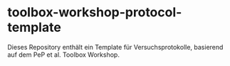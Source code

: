 # toolbox-workshop-protocol-template

Dieses Repository enthält ein Template für Versuchsprotokolle, basierend auf dem PeP et al. Toolbox Workshop.
